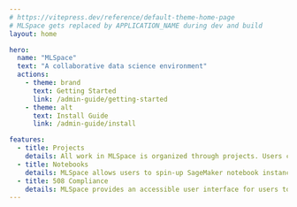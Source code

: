 ```yaml
---
# https://vitepress.dev/reference/default-theme-home-page
# MLSpace gets replaced by APPLICATION_NAME during dev and build
layout: home

hero:
  name: "MLSpace"
  text: "A collaborative data science environment"
  actions:
    - theme: brand
      text: Getting Started
      link: /admin-guide/getting-started
    - theme: alt
      text: Install Guide
      link: /admin-guide/install

features:
  - title: Projects
    details: All work in MLSpace is organized through projects. Users can share data, self organize, and collaborate within a common space.
  - title: Notebooks
    details: MLSpace allows users to spin-up SageMaker notebook instances within MLSpace projects. An Amazon SageMaker notebook instance is a machine learning compute instance running the Jupyter Notebook App.
  - title: 508 Compliance
    details: MLSpace provides an accessible user interface for users to create training jobs, transform jobs, models, and endpoints.
---
```


